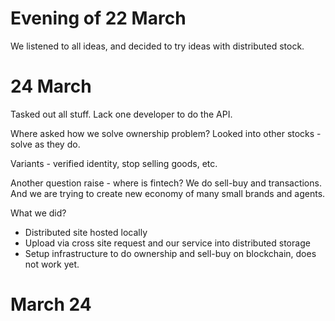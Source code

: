 ﻿


# Evening of 22 March

We listened to all ideas, and decided to try ideas with distributed stock.


# 24 March

Tasked out all stuff. Lack one developer to do the API.

Where asked how we solve ownership problem? Looked into other stocks - solve as they do. 

Variants - verified identity, stop selling goods, etc.

Another question raise - where is fintech? We do sell-buy and transactions. And we are trying to create new economy of many small brands and agents.


What we did?

- Distributed site hosted locally
- Upload via cross site request and our service into distributed storage
- Setup infrastructure to do ownership and sell-buy on blockchain, does not work yet.

# March 24







